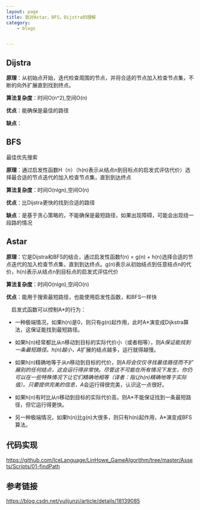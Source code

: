 ```yaml
---
layout: page
title: 我对Astar，BFS，Dijstra的理解
category: 
    - blogs


---
```

## Dijstra

**原理**：从初始点开始，迭代检查周围的节点，并将合适的节点加入检查节点集，不断的向外扩展直到找到终点。

**算法复杂度**：时间O(n^2),空间O(n)

**优点**：能确保是最佳的路径

**缺点**：

## BFS

最佳优先搜索

**原理**：通过启发性函数H（n）（h(n)表示从结点n到目标点的启发式评估代价）选择最合适的节点迭代的加入检查节点集，直到到达终点

**算法复杂度**：时间O(nlgn),空间O(n)

**优点**：比Dijstra更快的找到合适的路径

**缺点**：是基于贪心策略的，不能确保是最短路径，如果出现障碍，可能会出现绕一段路的情况

## Astar

**原理**：它是Dijstra和BFS的结合，通过启发性函数f(n) = g(n) + h(n)选择合适的节点迭代的加入检查节点集，直到到达终点。g(n)表示从初始结点到任意结点n的代价，h(n)表示从结点n到目标点的启发式评估代价

**算法复杂度**：时间O(nlgn),空间O(n)

**优点**：能用于搜索最短路径，也能使用启发性函数，和BFS一样快

　启发式函数可以控制A*的行为：

-   一种极端情况，如果h(n)是0，则只有g(n)起作用，此时A*演变成Dijkstra算法，这保证能找到最短路径。

-   如果h(n)经常都比从n移动到目标的实际代价小（或者相等），则A*保证能找到一条最短路径。h(n)越小，A*扩展的结点越多，运行就得越慢。

-   如果h(n)精确地等于从n移动到目标的代价，则A*将会仅仅寻找最佳路径而不扩展别的任何结点，这会运行得非常快。尽管这不可能在所有情况下发生，你仍可以在一些特殊情况下让它们精确地相等（译者：指让h(n)精确地等于实际值）。只要提供完美的信息，A*会运行得很完美，认识这一点很好。

-   如果h(n)有时比从n移动到目标的实际代价高，则A*不能保证找到一条最短路径，但它运行得更快。

-   另一种极端情况，如果h(n)比g(n)大很多，则只有h(n)起作用，A*演变成BFS算法。


## 代码实现

https://github.com/IceLanguage/LinHowe_GameAlgorithm/tree/master/Assets/Scripts/01-findPath

## 参考链接

https://blog.csdn.net/yulijunzj/article/details/18139085